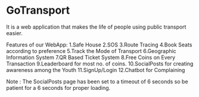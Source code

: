 # GoTransport
It is a web application that makes the life of people using public transport easier.

Features of our WebApp: 
1.Safe House 
2.SOS 
3.Route Tracing 
4.Book Seats according to preference 
5.Track the Mode of Transport 
6.Geographic Information System 
7.QR Based Ticket System 
8.Free Coins on Every Transaction 
9.Leaderboard for most no. of coins. 
10.SocialPosts for creating awareness among the Youth 
11.SignUp/Login 
12.Chatbot for Complaining

Note : The SocialPosts page has been set to a timeout of 6 seconds so be patient for a 6 seconds for proper loading.
